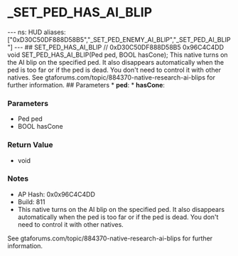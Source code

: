 # _SET_PED_HAS_AI_BLIP

--- ns: HUD aliases: ["0xD30C50DF888D58B5","_SET_PED_ENEMY_AI_BLIP","_SET_PED_AI_BLIP"] --- ## SET_PED_HAS_AI_BLIP  // 0xD30C50DF888D58B5 0x96C4C4DD void SET_PED_HAS_AI_BLIP(Ped ped, BOOL hasCone);  This native turns on the AI blip on the specified ped. It also disappears automatically when the ped is too far or if the ped is dead. You don't need to control it with other natives. See gtaforums.com/topic/884370-native-research-ai-blips for further information.  ## Parameters * **ped**: * **hasCone**:

### Parameters
* Ped ped
* BOOL hasCone

### Return Value
* void

### Notes
* AP Hash: 0x0x96C4C4DD
* Build: 811
* This native turns on the AI blip on the specified ped. It also disappears automatically when the ped is too far or if the ped is dead. You don't need to control it with other natives.

See gtaforums.com/topic/884370-native-research-ai-blips for further information.

